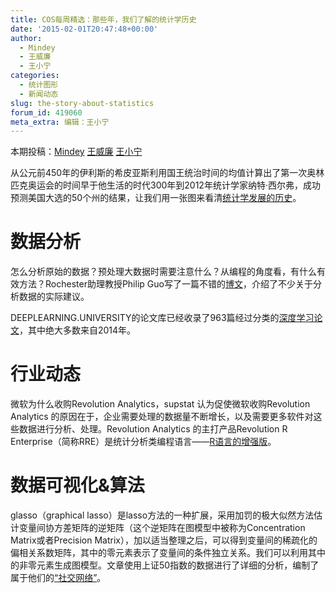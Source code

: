 ```yaml
---
title: COS每周精选：那些年，我们了解的统计学历史
date: '2015-02-01T20:47:48+00:00'
author:
  - Mindey
  - 王威廉
  - 王小宁
categories:
  - 统计图形
  - 新闻动态
slug: the-story-about-statistics
forum_id: 419060
meta_extra: 编辑：王小宁
---
```


本期投稿：[Mindey](http://mindey.com) [王威廉](http://weibo.com/u/1657470871?from=feed&loc=avatar) [王小宁](http://weibo.com/wangxiaoningtongxue/profile?rightmod=1&wvr=6&mod=personinfo)


从公元前450年的伊利斯的希皮亚斯利用国王统治时间的均值计算出了第一次奥林匹克奥运会的时间早于他生活的时代300年到2012年统计学家纳特·西尔弗，成功预测美国大选的50个州的结果，让我们用一张图来看清[统计学发展的历史](http://www.statslife.org.uk/images/pdf/timeline-of-statistics.pdf)。



# 数据分析 

怎么分析原始的数据？预处理大数据时需要注意什么？从编程的角度看，有什么有效方法？Rochester助理教授Philip Guo写了一篇不错的[博文](http://pgbovine.net/parsing-raw-data.htm)，介绍了不少关于分析数据的实际建议。

DEEPLEARNING.UNIVERSITY的论文库已经收录了963篇经过分类的[深度学习论文](http://memkite.com/deep-learning-bibliography/)，其中绝大多数来自2014年。

# 行业动态

微软为什么收购Revolution Analytics，supstat 认为促使微软收购Revolution Analytics 的原因在于，企业需要处理的数据量不断增长，以及需要更多软件对这些数据进行分析、处理。Revolution Analytics 的主打产品Revolution R Enterprise（简称RRE）是统计分析类编程语言——[R语言的增强版](http://supstat.com.cn/blog/2015/01/27/integrate-r-into-applications-with-deployr-open/)。

# 数据可视化&算法

glasso（graphical lasso）是lasso方法的一种扩展，采用加罚的极大似然方法估计变量间协方差矩阵的逆矩阵（这个逆矩阵在图模型中被称为Concentration Matrix或者Precision Matrix），加以适当整理之后，可以得到变量间的稀疏化的偏相关系数矩阵，其中的零元素表示了变量间的条件独立关系。我们可以利用其中的非零元素生成图模型。文章使用上证50指数的数据进行了详细的分析，编制了属于他们的[“社交网络”](http://site.douban.com/182577/widget/notes/10568316/note/452257762/)。
